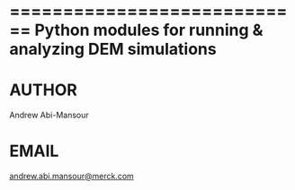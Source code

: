 ============================
Python modules for running 
& analyzing DEM simulations
============================

AUTHOR
======
Andrew Abi-Mansour

EMAIL
=====
andrew.abi.mansour@merck.com
